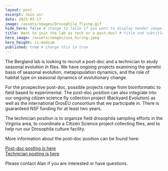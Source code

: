 ```yaml
---
layout: post
excerpt: Join us!
date: 2023-03-17
image: /assets/images/Drosophila_flying.gif
hide_hero: false # change to false if you want to display header image
title: Want to join the lab as tech or a post-doc? # title and subtitle only display on hero
hero_image: /assets/images/uva_hiring.jpeg
hero_height: is-medium
published: true # change this to true
---
```


The Bergland lab is looking to recruit a post-doc and a technician to study seasonal evolution in flies. We have ongoing projects examining the genetic basis of seasonal evolution, metapopulation dynamics, and the role of habitat type on seasonal dynamics of evolutionary change.

For the prospective post-doc, possible projects range from bioinformatic to field based to experimental. The post-doc position can also integrate into our ongoing citizen science fly collection project (Backyard Evolution) as well as the international DrosEU consortium that we participate in. There is guaranteed NSF funding for at least two years.

The technician position is to organize field drosophila sampling efforts in the Virginia area, to coordinate a Citizen Science project collecting flies, and to help run our Drosophila culture facility.

More information about the post-doc position can be found here:

<a href="https://uva.wd1.myworkdayjobs.com/UVAJobs/job/Charlottesville-VA/Research-Associate-in-Biology_R0045444">Post-doc posting is here</a>
<br>
<a href="https://jobs.virginia.edu/jobs/R0045361?source=uva_jobs">Technician posting is here</a>

Please contact Alan if you are interested or have questions.
